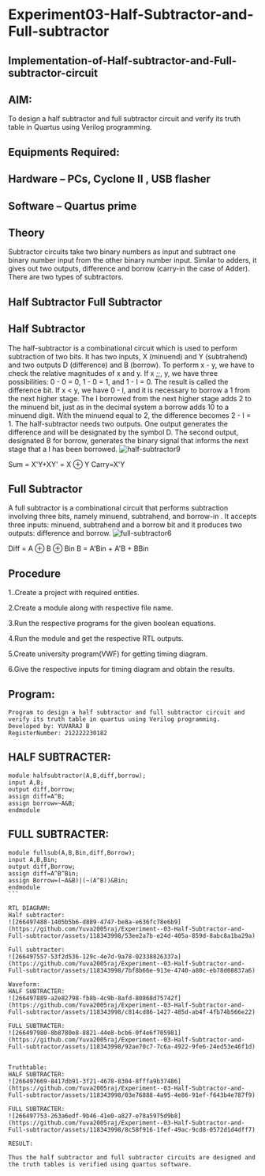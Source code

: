 # Experiment03-Half-Subtractor-and-Full-subtractor
## Implementation-of-Half-subtractor-and-Full-subtractor-circuit
## AIM:
To design a half subtractor and full subtractor circuit and verify its truth table in Quartus using Verilog programming.

## Equipments Required:
## Hardware – PCs, Cyclone II , USB flasher
## Software – Quartus prime
## Theory
Subtractor circuits take two binary numbers as input and subtract one binary number input from the other binary number input. Similar to adders, it gives out two outputs, difference and borrow (carry-in the case of Adder). There are two types of subtractors.

## Half Subtractor Full Subtractor
## Half Subtractor
The half-subtractor is a combinational circuit which is used to perform subtraction of two bits. It has two inputs, X (minuend) and Y (subtrahend) and two outputs D (difference) and B (borrow). To perform x - y, we have to check the relative magnitudes of x and y. If x ;;, y, we have three possibilities: 0 - 0 = 0, 1 - 0 = 1, and 1 - I = 0. The result is called the difference bit. If x < y, we have 0 - I, and it is necessary to borrow a 1 from the next higher stage. The I borrowed from the next higher stage adds 2 to the minuend bit, just as in the decimal system a borrow adds 10 to a minuend digit. With the minuend equal to 2, the difference becomes 2 - I = 1. The half-subtractor needs two outputs. One output generates the difference and will be designated by the symbol D. The second output, designated B for borrow, generates the binary signal that informs the next stage that a I has been borrowed.
![half-subtractor9](https://user-images.githubusercontent.com/36288975/166112538-58c3bc7c-ee5d-4e6a-ac8d-8e8328efe27a.png)


Sum = X'Y+XY' = X ⊕ Y
Carry=X'Y

## Full Subtractor
A full subtractor is a combinational circuit that performs subtraction involving three bits, namely minuend, subtrahend, and borrow-in . It accepts three inputs: minuend, subtrahend and a borrow bit and it produces two outputs: difference and borrow. 
![full-subtractor6](https://user-images.githubusercontent.com/36288975/166112541-24c68359-3de8-4674-ae22-8272ffc385ed.png)


Diff = A ⊕ B ⊕ Bin B = A'Bin + A'B + BBin

## Procedure
1..Create a project with required entities.

2.Create a module along with respective file name.

3.Run the respective programs for the given boolean equations.

4.Run the module and get the respective RTL outputs.

5.Create university program(VWF) for getting timing diagram.

6.Give the respective inputs for timing diagram and obtain the results.



## Program:
```
Program to design a half subtractor and full subtractor circuit and verify its truth table in quartus using Verilog programming.
Developed by: YUVARAJ B
RegisterNumber: 212222230182
```

## HALF SUBTRACTER:
```
module halfsubtractor(A,B,diff,borrow);
input A,B;
output diff,borrow;
assign diff=A^B;
assign borrow=~A&B;
endmodule
```

## FULL SUBTRACTER:
````
module fullsub(A,B,Bin,diff,Borrow);
input A,B,Bin;
output diff,Borrow;
assign diff=A^B^Bin;
assign Borrow=(~A&B)|(~(A^B))&Bin;
endmodule
```

RTL DIAGRAM:
Half subtracter:
![266497488-1405b5b6-d889-4747-be8a-e636fc78e6b9](https://github.com/Yuva2005raj/Experiment--03-Half-Subtractor-and-Full-subtractor/assets/118343998/53ee2a7b-e24d-405a-859d-8abc8a1ba29a)

Full subtracter:
![266497557-53f2d536-129c-4e7d-9a78-02338826337a](https://github.com/Yuva2005raj/Experiment--03-Half-Subtractor-and-Full-subtractor/assets/118343998/7bf8b66e-913e-4740-a80c-eb78d08837a6)

Waveform:
HALF SUBTRACTER:
![266497889-a2e82798-fb8b-4c9b-8afd-80868d75742f](https://github.com/Yuva2005raj/Experiment--03-Half-Subtractor-and-Full-subtractor/assets/118343998/c814cd86-1427-485d-ab4f-4fb74b566e22)

FULL SUBTRACTER:
![266497980-8b8780e8-8821-44e8-bcb6-0f4e6f705981](https://github.com/Yuva2005raj/Experiment--03-Half-Subtractor-and-Full-subtractor/assets/118343998/92ae70c7-7c6a-4922-9fe6-24ed53e46f1d)


Truthtable:
HALF SUBTRACTER:
![266497669-8417db91-3f21-4678-8304-8fffa9b37486](https://github.com/Yuva2005raj/Experiment--03-Half-Subtractor-and-Full-subtractor/assets/118343998/03e76888-4a95-4e86-91ef-f643b4e787f9)

FULL SUBTRACTER:
![266497753-263a6edf-9b46-41e0-a827-e78a5975d9b8](https://github.com/Yuva2005raj/Experiment--03-Half-Subtractor-and-Full-subtractor/assets/118343998/8c58f916-1fef-49ac-9cd8-0572d1d4dff7)

RESULT:

Thus the half subtractor and full subtractor circuits are designed and the truth tables is verified using quartus software.
